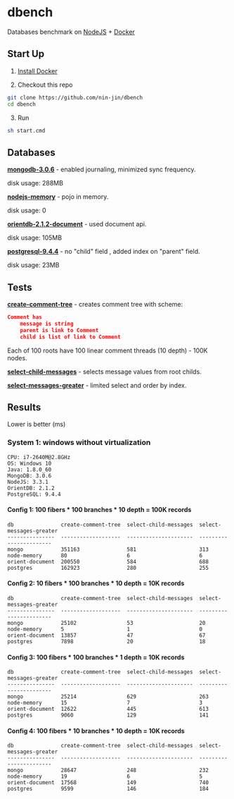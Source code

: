 # dbench
Databases benchmark on [NodeJS](https://nodejs.org/) + [Docker](https://docs.docker.com/)

## Start Up

1. [Install Docker](https://docs.docker.com/installation/)

2. Checkout this repo

```sh
git clone https://github.com/nin-jin/dbench
cd dbench
```

3. Run

```sh
sh start.cmd
```

## Databases

**[mongodb-3.0.6](https://www.mongodb.org/)** - enabled journaling, minimized sync frequency.

disk usage: 288MB

**[nodejs-memory](https://nodejs.org/)** - pojo in memory.

disk usage: 0

**[orientdb-2.1.2-document](http://orientdb.com/)** - used document api. 

disk usage: 105MB

**[postgresql-9.4.4](http://www.postgresql.org/)** - no "child" field , added index on "parent" field.

disk usage: 23MB

## Tests

**[create-comment-tree](./test/create-comment-tree/index.js)** - creates comment tree with scheme:

```json
Comment has
	message is string
	parent is link to Comment
	child is list of link to Comment
```

Each of 100 roots have 100 linear comment threads (10 depth) - 100K nodes.

**[select-child-messages](./test/select-child-messages/index.js)** - selects message values from root childs.

**[select-messages-greater](./test/select-messages-greater/index.js)** - limited select and order by index.

## Results

Lower is better (ms)

### System 1: windows without virtualization

```
CPU: i7-2640M@2.8GHz
OS: Windows 10
Java: 1.8.0_60
MongoDB: 3.0.6
NodeJS: 3.3.1
OrientDB: 2.1.2
PostgreSQL: 9.4.4
```

#### Config 1: 100 fibers * 100 branches * 10 depth = 100K records

```
db               create-comment-tree  select-child-messages  select-messages-greater
---------------  -------------------  ---------------------  -----------------------
mongo            351163               581                    313
node-memory      80                   6                      6
orient-document  200550               584                    688
postgres         162923               280                    255
```

#### Config 2: 10 fibers * 100 branches * 10 depth = 10K records

```
db               create-comment-tree  select-child-messages  select-messages-greater
---------------  -------------------  ---------------------  -----------------------
mongo            25102                53                     20
node-memory      5                    1                      0
orient-document  13857                47                     67
postgres         7898                 20                     18
```

#### Config 3: 100 fibers * 100 branches * 1 depth = 10K records

```
db               create-comment-tree  select-child-messages  select-messages-greater
---------------  -------------------  ---------------------  -----------------------
mongo            25214                629                    263
node-memory      15                   7                      3
orient-document  12622                445                    613
postgres         9060                 129                    141
```

#### Config 4: 100 fibers * 10 branches * 10 depth = 10K records

```
db               create-comment-tree  select-child-messages  select-messages-greater
---------------  -------------------  ---------------------  -----------------------
mongo            28647                248                    232
node-memory      19                   6                      5
orient-document  17568                149                    740
postgres         9599                 146                    184
```

